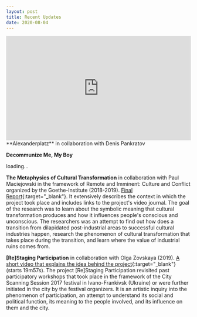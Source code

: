 ```yaml
---
layout: post 
title: Recent Updates
date: 2020-08-04
---
```

<div style="padding:56.25% 0 0 0;position:relative;"><iframe src="https://player.vimeo.com/video/314563273?badge=0&amp;autopause=0&amp;player_id=0&amp;app_id=58479" frameborder="0" allow="autoplay; fullscreen; picture-in-picture; clipboard-write" style="position:absolute;top:0;left:0;width:100%;height:100%;" title="Alexanderplatz"></iframe></div><script src="https://player.vimeo.com/api/player.js"></script>
**Alexanderplatz** in collaboration with Denis Pankratov

**Decommunize Me, My Boy**
<div class="lazycontainer"><div class="lazyYT" data-youtube-id="KaXNXOuSkWI" data-ratio="16:9">loading...</div></div>

**The Metaphysics of Cultural Transformation** in collaboration with Paul Maciejowski in the framework of Remote and Imminent: Culture and Conflict organized by the Goethe-Institute (2018-2019). [Final Report](https://docs.google.com/document/d/e/2PACX-1vT8zRQalewCWi8dVpr0r7YICMjOxx0QwVFNuXXrUY93ZyH9GmhjYxlgCLXPmx2Y2mJ3JONNCCdvDiDw/pub){:target="_blank"}. It extensively describes the context in which the project took place and includes links to the project's video journal. The goal of the research was to learn about the symbolic meaning that cultural transformation produces and how it influences people's conscious and unconscious. The researchers was an attempt to find out how does a transition from dilapidated post-industrial areas to successful cultural industries happen, research the phenomenon of cultural transformation that takes place during the transition, and learn where the value of industrial ruins comes from.

**[Re]Staging Participation** in collaboration with Olga Zovskaya (2019). [A short video that explains the idea behind the project](https://www.youtube.com/watch?v=sUkUESw75io&feature=youtu.be&t=19m57s){:target="_blank"}(starts 19m57s). The project [Re]Staging Participation revisited past participatory workshops that took place in the framework of the City Scanning Session 2017 festival in Ivano-Frankivsk (Ukraine) or were further initiated in the city by the festival organizers. It is an artistic inquiry into the phenomenon of participation, an attempt to understand its social and political function, its meaning to the people involved, and its influence on them and the city.
